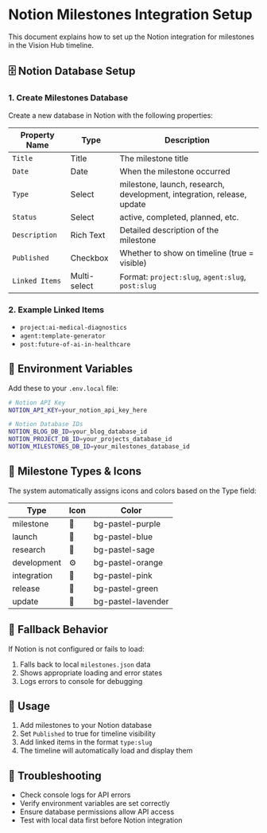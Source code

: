 # Notion Milestones Integration Setup

This document explains how to set up the Notion integration for milestones in the Vision Hub timeline.

## 🗄️ Notion Database Setup

### 1. Create Milestones Database

Create a new database in Notion with the following properties:

| Property Name | Type | Description |
|---------------|------|-------------|
| `Title` | Title | The milestone title |
| `Date` | Date | When the milestone occurred |
| `Type` | Select | milestone, launch, research, development, integration, release, update |
| `Status` | Select | active, completed, planned, etc. |
| `Description` | Rich Text | Detailed description of the milestone |
| `Published` | Checkbox | Whether to show on timeline (true = visible) |
| `Linked Items` | Multi-select | Format: `project:slug`, `agent:slug`, `post:slug` |

### 2. Example Linked Items

- `project:ai-medical-diagnostics`
- `agent:template-generator`
- `post:future-of-ai-in-healthcare`

## 🔧 Environment Variables

Add these to your `.env.local` file:

```bash
# Notion API Key
NOTION_API_KEY=your_notion_api_key_here

# Notion Database IDs
NOTION_BLOG_DB_ID=your_blog_database_id
NOTION_PROJECT_DB_ID=your_projects_database_id
NOTION_MILESTONES_DB_ID=your_milestones_database_id
```

## 🎨 Milestone Types & Icons

The system automatically assigns icons and colors based on the Type field:

| Type | Icon | Color |
|------|------|-------|
| milestone | 📌 | bg-pastel-purple |
| launch | 🚀 | bg-pastel-blue |
| research | 🔬 | bg-pastel-sage |
| development | ⚙️ | bg-pastel-orange |
| integration | 🔗 | bg-pastel-pink |
| release | 🎉 | bg-pastel-green |
| update | 🔄 | bg-pastel-lavender |

## 🔄 Fallback Behavior

If Notion is not configured or fails to load:
1. Falls back to local `milestones.json` data
2. Shows appropriate loading and error states
3. Logs errors to console for debugging

## 📝 Usage

1. Add milestones to your Notion database
2. Set `Published` to true for timeline visibility
3. Add linked items in the format `type:slug`
4. The timeline will automatically load and display them

## 🐛 Troubleshooting

- Check console logs for API errors
- Verify environment variables are set correctly
- Ensure database permissions allow API access
- Test with local data first before Notion integration 